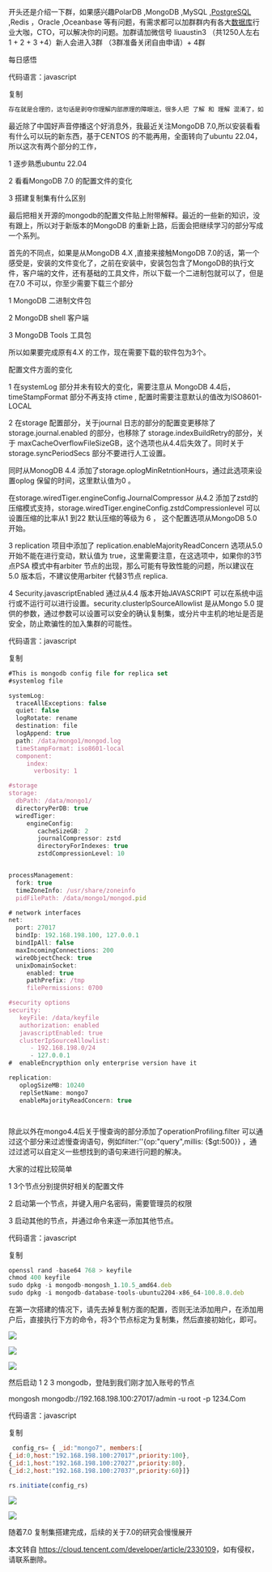 开头还是介绍一下群，如果感兴趣PolarDB ,MongoDB ,MySQL ,[PostgreSQL](https://cloud.tencent.com/product/postgresql?from_column=20065&from=20065) ,Redis ，Oracle ,Oceanbase 等有问题，有需求都可以加群群内有各大[数据库](https://cloud.tencent.com/solution/database?from_column=20065&from=20065)行业大咖，CTO，可以解决你的问题。加群请加微信号 liuaustin3 （共1250人左右 1 + 2 + 3 +4）新人会进入3群 （3群准备关闭自由申请）+ 4群

每日感悟

代码语言：javascript

复制

```javascript
存在就是合理的，这句话是剥夺你理解内部原理的障眼法，很多人把 了解 和 理解 混淆了，如同知道了无数生活“真理”，而依然过不好这一生。

```

最近除了中国好声音停播这个好消息外，我最近关注MongoDB 7.0,所以安装看看有什么可以玩的新东西，基于CENTOS 的不能再用，全面转向了ubuntu 22.04，所以这次有两个部分的工作，

1 逐步熟悉ubuntu 22.04

2 看看MongoDB 7.0 的配置文件的变化

3 搭建复制集有什么区别

最后把相关开源的mongodb的配置文件贴上附带解释。最近的一些新的知识，没有跟上，所以对于新版本的MongoDB 的重新上路，后面会把继续学习的部分写成一个系列。

首先的不同点，如果是从MongoDB 4.X ,直接来接触MongoDB 7.0的话，第一个感受是，安装的文件变化了，之前在安装中，安装包包含了MongoDB的执行文件，客户端的文件，还有基础的工具文件，所以下载一个二进制包就可以了，但是在7.0 不可以，你至少需要下载三个部分

1 MongoDB 二进制文件包

2 MongoDB shell 客户端

3 MongoDB Tools 工具包

所以如果要完成原有4.X 的工作，现在需要下载的软件包为3个。

配置文件方面的变化

1 在systemLog 部分并未有较大的变化，需要注意从 MongoDB 4.4后，timeStampFormat 部分不再支持 ctime , 配置时需要注意默认的值改为ISO8601-LOCAL

2 在storage 配置部分，关于journal 日志的部分的配置变更移除了storage.journal.enabled 的部分，也移除了 storage.indexBuildRetry的部分，关于 maxCacheOverflowFileSizeGB，这个选项也从4.4后失效了。同时关于 storage.syncPeriodSecs 部分不要进行人工设置。

同时从MonogDB 4.4 添加了storage.oplogMinRetntionHours，通过此选项来设置oplog 保留的时间，这里默认值为0 。

在storage.wiredTiger.engineConfig.JournalCompressor 从4.2 添加了zstd的压缩模式支持，storage.wiredTiger.engineConfig.zstdCompressionlevel 可以设置压缩的比率从1 到22 默认压缩的等级为 6 ， 这个配置选项从MongoDB 5.0开始。

3 replication 项目中添加了 replication.enableMajorityReadConcern 选项从5.0开始不能在进行变动，默认值为 true，这里需要注意，在这选项中，如果你的3节点PSA 模式中有arbiter 节点的出现，那么可能有导致性能的问题，所以建议在5.0 版本后，不建议使用arbiter 代替3节点 replica.

4 Security.javascriptEnabled 通过从4.4 版本开始JAVASCRIPT 可以在系统中运行或不运行可以进行设置。security.clusterIpSourceAllowlist 是从Mongo 5.0 提供的参数，通过参数可以设置可以安全的确认复制集，或分片中主机的地址是否是安全，防止欺骗性的加入集群的可能性。

代码语言：javascript

复制

```javascript
#This is mongodb config file for replica set
#systemlog file

systemLog:
  traceAllExceptions: false
  quiet: false
  logRotate: rename
  destination: file
  logAppend: true
  path: /data/mongo1/mongod.log
  timeStampFormat: iso8601-local
  component:
     index:
       verbosity: 1

#storage
storage:
  dbPath: /data/mongo1/
  directoryPerDB: true
  wiredTiger:
     engineConfig:
        cacheSizeGB: 2
        journalCompressor: zstd
        directoryForIndexes: true
        zstdCompressionLevel: 10


processManagement:
  fork: true
  timeZoneInfo: /usr/share/zoneinfo
  pidFilePath: /data/mongo1/mongod.pid

# network interfaces
net:
  port: 27017
  bindIp: 192.168.198.100, 127.0.0.1
  bindIpAll: false
  maxIncomingConnections: 200
  wireObjectCheck: true
  unixDomainSocket:
     enabled: true
     pathPrefix: /tmp
     filePermissions: 0700

#security options
security:
   keyFile: /data/keyfile
   authorization: enabled
   javascriptEnabled: true
   clusterIpSourceAllowlist:
      - 192.168.198.0/24
      - 127.0.0.1
#  enableEncrypthion only enterprise version have it 

replication:
   oplogSizeMB: 10240
   replSetName: mongo7
   enableMajorityReadConcern: true




```

除此以外在mongo4.4后关于慢查询的部分添加了operationProfiling.filter 可以通过这个部分来过滤慢查询语句，例如filter:''{op:"query",millis: {$gt:500}} ，通过过滤可以自定义一些想找到的语句来进行问题的解决。

大家的过程比较简单

1 3个节点分别提供好相关的配置文件

2 启动第一个节点，并键入用户名密码，需要管理员的权限

3 启动其他的节点，并通过命令来逐一添加其他节点。

代码语言：javascript

复制

```javascript
openssl rand -base64 768 > keyfile
chmod 400 keyfile
sudo dpkg -i mongodb-mongosh_1.10.5_amd64.deb 
sudo dpkg -i mongodb-database-tools-ubuntu2204-x86_64-100.8.0.deb 
```

在第一次搭建的情况下，请先去掉复制方面的配置，否则无法添加用户，在添加用户后，直接执行下方的命令，将3个节点标定为复制集，然后直接初始化，即可。

![](https://developer.qcloudimg.com/http-save/yehe-5669671/a7449e0d086c87e42aec50010bc5b8cc.png)

![](https://developer.qcloudimg.com/http-save/yehe-5669671/1d772a7289a33e832d6f1ef8436f4175.png)

![](https://developer.qcloudimg.com/http-save/yehe-5669671/18a4b042ad04c13c66e6d51e026b5a78.png)

然后启动 1 2 3 mongodb，登陆到我们刚才加入账号的节点

mongosh mongodb://192.168.198.100:27017/admin -u root -p 1234.Com

代码语言：javascript

复制

```javascript
 config_rs= { _id:"mongo7", members:[
{_id:0,host:"192.168.198.100:27017",priority:100},
{_id:1,host:"192.168.198.100:27027",priority:80},
{_id:2,host:"192.168.198.100:27037",priority:60}]}

rs.initiate(config_rs)
```

![](https://developer.qcloudimg.com/http-save/yehe-5669671/fa95de898f0b56c5470dd6a31a6f5d17.png)

![](https://developer.qcloudimg.com/http-save/yehe-5669671/5c0dbdd4640f4c02a9b93070148d0b35.png)

随着7.0 复制集搭建完成，后续的关于7.0的研究会慢慢展开

本文转自 <https://cloud.tencent.com/developer/article/2330109>，如有侵权，请联系删除。